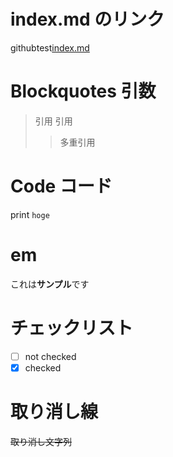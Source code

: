 # index.md のリンク

githubtest[index.md](./index.md)

# Blockquotes 引数

> 引用
> 引用
>
> > 多重引用

# Code コード

print `hoge`

# em

これは**サンプル**です  

# チェックリスト

- [ ] not checked
- [x] checked

# 取り消し線

~~取り消し文字列~~
